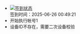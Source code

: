 - [![签到状态](https://github.com/li5bo5/Cloud189-Actions/actions/workflows/main.yml/badge.svg?branch=main)](https://github.com/li5bo5/Cloud189-Actions/actions/workflows/main.yml) <br> 签到时间：2025-06-26 00:49:21
- 开始执行帐号1
- 设备ID不存在，需要二次设备校验
